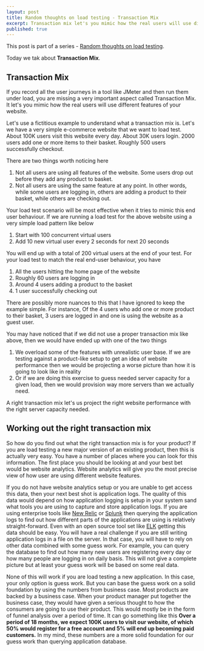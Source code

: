 ```yaml
---
layout: post
title: Random thoughts on load testing - Transaction Mix
excerpt: Transaction mix let's you mimic how the real users will use different features of your website. A right transaction mix let's us project the right website performance with the right server capacity needed.
published: true
---
```


This post is part of a series - [Random thoughts on load testing](). 

Today we tak about __Transaction Mix__. 

## Transaction Mix

If you record all the user journeys in a tool like JMeter and then run them under load, you are missing a very important aspect called Transaction Mix. It let's you mimic how the real users will use different features of your website. 

Let's use a fictitious example to understand what a transaction mix is. Let's we have a very simple e-commerce website that we want to load test. About 100K users visit this website every day. About 30K users login. 2000 users add one or more items to their basket. Roughly 500 users successfully checkout. 

There are two things worth noticing here

1. Not all users are using all features of the website. Some users drop out before they add any product to basket. 
2. Not all users are using the same feature at any point. In other words, while some users are logging in, others are adding a product to their basket, while others are checking out. 

Your load test scenario will be most effective when it tries to mimic this end user behaviour. If we are running a load test for the above website using a very simple load pattern like below

1. Start with 100 concurrent virtual users
2. Add 10 new virtual user every 2 seconds for next 20 seconds

You will end up with a total of 200 virtual users at the end of your test. For your load test to match the real end-user behaviour, you have 

1. All the users hitting the home page of the website 
2. Roughly 60 users are logging in
3. Around 4 users adding a product to the basket
4. 1 user successfully checking out

There are possibly more nuances to this that I have ignored to keep the example simple. For instance, Of the 4 users who add one or more product to their basket, 3 users are logged in and one is using the website as a guest user. 

You may have noticed that if we did not use a proper transaction mix like above, then we would have ended up with one of the two things

1. We overload some of the features with unrealistic user base. If we are testing against a product-like setup to get an idea of website performance then we would be projecting a worse picture than how it is going to look like in reality
2. Or if we are doing this exercise to guess needed server capacity for a given load, then we would provision way more servers than we actually need.

A right transaction mix let's us project the right website performance with the right server capacity needed. 

## Working out the right transaction mix

So how do you find out what the right transaction mix is for your product? If you are load testing a new major version of an existing product, then this is actually very easy. You have a number of places where you can look for this information. The first place you should be looking at and your best bet would be website analytics. Website analytics will give you the most precise view of how user are using different website features. 

If you do not have website analytics setup or you are unable to get access this data, then your next best shot is application logs. The quality of this data would depend on how application logging is setup in your system sand what tools you are using to capture and store application logs. If you are using enterprise tools like [New Relic](https://newrelic.com/) or [Splunk](https://www.splunk.com/) then querying the application logs to find out how different parts of the applications are using is relatively straight-forward. Even with an open source tool set like [ELK](https://www.elastic.co/webinars/introduction-elk-stack) getting this data should be easy. You will have a real challenge if you are still writing application logs in a file on the server. In that case, you will have to rely on other data combined with some guess work. For example, you can query the database to find out how many new users are registering every day or how many people are logging in on daily basis. This will not give a complete picture but at least your guess work will be based on some real data. 

None of this will work if you are load testing a new application. In this case, your only option is guess work. But you can base the guess work on a solid foundation by using the numbers from business case. Most products are backed by a business case. When your product manager put together the business case, they would have given a serious thought to how the consumers are going to use their product. This would mostly be in the form of funnel analysis over a period of time. It can go something like this __Over a period of 18 months, we expect 100K users to visit our website, of which 50% would register for a free account and 5% will end up becoming paid customers.__ In my mind, these numbers are a more solid foundation for our guess work than querying application database.



